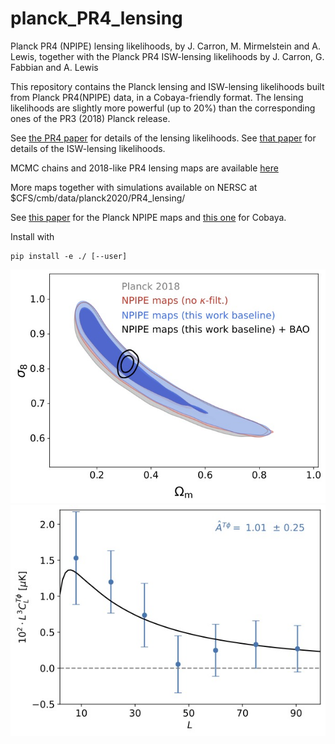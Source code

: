 # planck_PR4_lensing
Planck PR4 (NPIPE) lensing likelihoods, by J. Carron, M. Mirmelstein and A. Lewis, together with the Planck PR4 ISW-lensing likelihoods by J. Carron, G. Fabbian and A. Lewis 

This repository contains the Planck lensing and ISW-lensing likelihoods built from Planck PR4(NPIPE) data, in a Cobaya-friendly format.
The lensing likelihoods are slightly more powerful (up to 20%) than the corresponding ones of the PR3 (2018) Planck release.

See [the PR4 paper](https://arxiv.org/abs/2206.07773) for details of the lensing likelihoods.
See [that paper](https://arxiv.org/abs/2209.07395) for details of the ISW-lensing likelihoods.


MCMC chains and 2018-like PR4 lensing maps are available [here](https://github.com/carronj/planck_PR4_lensing/releases/tag/Data)

More maps together with simulations available on NERSC at $CFS/cmb/data/planck2020/PR4_lensing/

See [this paper](https://arxiv.org/abs/2007.04997) for the Planck NPIPE maps and [this one](https://arxiv.org/abs/2005.05290) for Cobaya.

Install with

    pip install -e ./ [--user]


![fig](./planckpr4lensing/sigma8om_updated_with_BAO.jpg)
![fig](./planckpr4lensing/ISWlensing.jpg)

